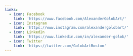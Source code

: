 ```yaml
---
links:
  - icon: Facebook
    link: 'https://www.facebook.com/AlexanderGolobArt/'
  - icon: Instagram
    link: 'https://www.instagram.com/alexandergolobart/'
  - icon: LinkedIn
    link: 'https://www.linkedin.com/in/alexander-golob/'
  - icon: Twitter
    link: 'https://twitter.com/GolobArtBoston'
---
```


